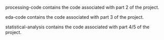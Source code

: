 



processing-code contains the code associated with part 2 of the project.

eda-code contains the code associated with part 3 of the project.

statistical-analysis contains the code associated with part 4/5 of the project.